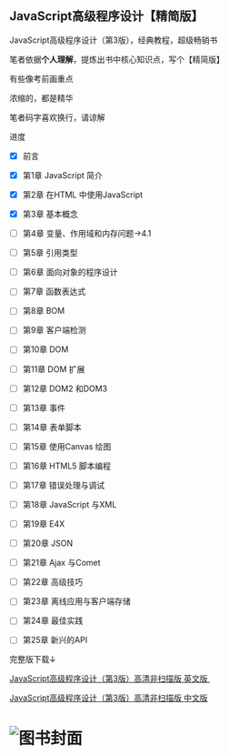 ## JavaScript高级程序设计【精简版】

JavaScript高级程序设计（第3版），经典教程，超级畅销书

笔者依据**个人理解**，提炼出书中核心知识点，写个【精简版】

有些像考前画重点

浓缩的，都是精华

笔者码字喜欢换行，请谅解


进度

- [x] 前言
- [x] 第1章 JavaScript 简介
- [x] 第2章 在HTML 中使用JavaScript
- [x] 第3章 基本概念
- [ ] 第4章 变量、作用域和内存问题→4.1
- [ ] 第5章 引用类型
- [ ] 第6章 面向对象的程序设计
- [ ] 第7章  函数表达式
- [ ] 第8章 BOM
- [ ] 第9章 客户端检测
- [ ] 第10章 DOM
- [ ] 第11章 DOM 扩展
- [ ] 第12章 DOM2 和DOM3
- [ ] 第13章 事件
- [ ] 第14章 表单脚本
- [ ] 第15章 使用Canvas 绘图
- [ ] 第16章 HTML5 脚本编程
- [ ] 第17章 错误处理与调试
- [ ] 第18章 JavaScript 与XML
- [ ] 第19章 E4X
- [ ] 第20章 JSON
- [ ] 第21章 Ajax 与Comet
- [ ] 第22章 高级技巧
- [ ] 第23章 离线应用与客户端存储
- [ ] 第24章 最佳实践
- [ ] 第25章 新兴的API



完整版下载↓

[JavaScript高级程序设计（第3版）高清非扫描版 英文版 ](http://download.csdn.net/download/cocoos/9749983)

[JavaScript高级程序设计（第3版）高清非扫描版 中文版](http://download.csdn.net/download/cocoos/9749980)


![图书封面](http://zhaohaodang.com/static/images/pro-js-talk/cover.jpg)
=======